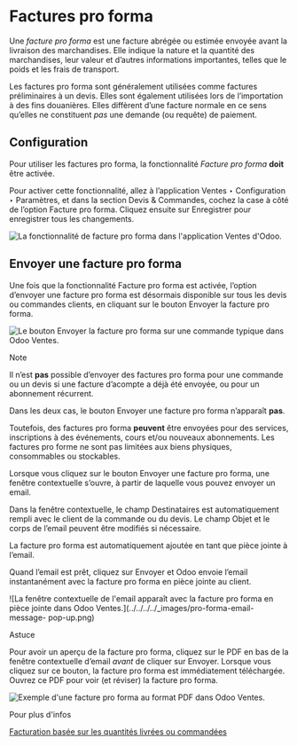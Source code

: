 # Factures pro forma

Une _facture pro forma_ est une facture abrégée ou estimée envoyée avant la
livraison des marchandises. Elle indique la nature et la quantité des
marchandises, leur valeur et d’autres informations importantes, telles que le
poids et les frais de transport.

Les factures pro forma sont généralement utilisées comme factures
préliminaires à un devis. Elles sont également utilisées lors de l’importation
à des fins douanières. Elles diffèrent d’une facture normale en ce sens
qu’elles ne constituent _pas_ une demande (ou requête) de paiement.

## Configuration

Pour utiliser les factures pro forma, la fonctionnalité _Facture pro forma_
**doit** être activée.

Pour activer cette fonctionnalité, allez à l’application Ventes ‣
Configuration ‣ Paramètres, et dans la section Devis & Commandes, cochez la
case à côté de l’option Facture pro forma. Cliquez ensuite sur Enregistrer
pour enregistrer tous les changements.

![La fonctionnalité de facture pro forma dans l'application Ventes
d'Odoo.](../../../../_images/pro-forma-setting.png)

## Envoyer une facture pro forma

Une fois que la fonctionnalité Facture pro forma est activée, l’option
d’envoyer une facture pro forma est désormais disponible sur tous les devis ou
commandes clients, en cliquant sur le bouton Envoyer la facture pro forma.

![Le bouton Envoyer la facture pro forma sur une commande typique dans Odoo
Ventes.](../../../../_images/send-pro-forma-invoice-button.png)

Note

Il n’est **pas** possible d’envoyer des factures pro forma pour une commande
ou un devis si une facture d’acompte a déjà été envoyée, ou pour un abonnement
récurrent.

Dans les deux cas, le bouton Envoyer une facture pro forma n’apparaît **pas**.

Toutefois, des factures pro forma **peuvent** être envoyées pour des services,
inscriptions à des événements, cours et/ou nouveaux abonnements. Les factures
pro forme ne sont pas limitées aux biens physiques, consommables ou
stockables.

Lorsque vous cliquez sur le bouton Envoyer une facture pro forma, une fenêtre
contextuelle s’ouvre, à partir de laquelle vous pouvez envoyer un email.

Dans la fenêtre contextuelle, le champ Destinataires est automatiquement
rempli avec le client de la commande ou du devis. Le champ Objet et le corps
de l’email peuvent être modifiés si nécessaire.

La facture pro forma est automatiquement ajoutée en tant que pièce jointe à
l’email.

Quand l’email est prêt, cliquez sur Envoyer et Odoo envoie l’email
instantanément avec la facture pro forma en pièce jointe au client.

![La fenêtre contextuelle de l'email apparaît avec la facture pro forma en
pièce jointe dans Odoo Ventes.](../../../../_images/pro-forma-email-message-
pop-up.png)

Astuce

Pour avoir un aperçu de la facture pro forma, cliquez sur le PDF en bas de la
fenêtre contextuelle d’email _avant_ de cliquer sur Envoyer. Lorsque vous
cliquez sur ce bouton, la facture pro forma est immédiatement téléchargée.
Ouvrez ce PDF pour voir (et réviser) la facture pro forma.

![Exemple d'une facture pro forma au format PDF dans Odoo
Ventes.](../../../../_images/pro-forma-pdf.png)

Pour plus d'infos

[Facturation basée sur les quantités livrées ou
commandées](invoicing_policy.html)

